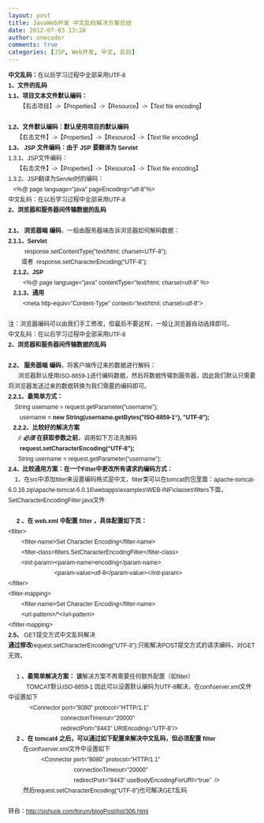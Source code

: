 ```yaml
---
layout: post
title: JavaWeb开发 中文乱码解决方案总结
date: 2012-07-03 13:28
author: onecoder
comments: true
categories: [JSP, Web开发, 中文, 乱码]
---
```

<div style="padding: 0px; margin: 0px auto; font-size: 12px; border-width: 0px; overflow: hidden; font-family: verdana, arial, helvetica, sans-serif; line-height: 21px; text-align: -webkit-left;  ">
	<strong style="padding: 0px; margin: 0px; ">中文乱码：</strong>在以后学习过程中全部采用UTF-8</div>
<div style="padding: 0px; margin: 0px auto; font-size: 12px; border-width: 0px; overflow: hidden; font-family: verdana, arial, helvetica, sans-serif; line-height: 21px; text-align: -webkit-left;  ">
	<strong style="padding: 0px; margin: 0px; ">1、文件的乱码</strong></div>
<div style="padding: 0px; margin: 0px auto; font-size: 12px; border-width: 0px; overflow: hidden; font-family: verdana, arial, helvetica, sans-serif; line-height: 21px; text-align: -webkit-left;  ">
	<strong style="padding: 0px; margin: 0px; ">1.1、项目文本文件默认编码：</strong></div>
<div style="padding: 0px; margin: 0px auto; font-size: 12px; border-width: 0px; overflow: hidden; font-family: verdana, arial, helvetica, sans-serif; line-height: 21px; text-align: -webkit-left;  ">
	&nbsp;&nbsp;&nbsp;&nbsp;&nbsp;&nbsp; 【右击项目】-&gt;【Properties】-&gt;【Resource】-&gt;【Text file encoding】&nbsp;&nbsp;&nbsp;&nbsp;&nbsp;</div>
<div style="padding: 0px; margin: 0px auto; font-size: 12px; border-width: 0px; overflow: hidden; font-family: verdana, arial, helvetica, sans-serif; line-height: 21px; text-align: -webkit-left;  ">
	&nbsp;</div>
<div style="padding: 0px; margin: 0px auto; font-size: 12px; border-width: 0px; overflow: hidden; font-family: verdana, arial, helvetica, sans-serif; line-height: 21px; text-align: -webkit-left;  ">
	<strong style="padding: 0px; margin: 0px; ">1.2、文件默认编码：默认使用项目的默认编码</strong></div>
<div style="padding: 0px; margin: 0px auto; font-size: 12px; border-width: 0px; overflow: hidden; font-family: verdana, arial, helvetica, sans-serif; line-height: 21px; text-align: -webkit-left;  ">
	&nbsp; &nbsp;&nbsp; 【右击文件】-&gt;【Properties】-&gt;【Resource】-&gt;【Text file encoding】</div>
<div style="padding: 0px; margin: 0px auto; font-size: 12px; border-width: 0px; overflow: hidden; font-family: verdana, arial, helvetica, sans-serif; line-height: 21px; text-align: -webkit-left;  ">
	<strong style="padding: 0px; margin: 0px; ">1.3、</strong>&nbsp;<strong style="padding: 0px; margin: 0px; ">JSP</strong>&nbsp;<strong style="padding: 0px; margin: 0px; ">文件编码：由于</strong>&nbsp;<strong style="padding: 0px; margin: 0px; ">JSP</strong>&nbsp;<strong style="padding: 0px; margin: 0px; ">要翻译为</strong>&nbsp;<strong style="padding: 0px; margin: 0px; ">Servlet</strong></div>
<div style="padding: 0px; margin: 0px auto; font-size: 12px; border-width: 0px; overflow: hidden; font-family: verdana, arial, helvetica, sans-serif; line-height: 21px; text-align: -webkit-left;  ">
	1.3.1、JSP文件编码：</div>
<div style="padding: 0px; margin: 0px auto; font-size: 12px; border-width: 0px; overflow: hidden; font-family: verdana, arial, helvetica, sans-serif; line-height: 21px; text-align: -webkit-left;  ">
	&nbsp;&nbsp;&nbsp;&nbsp; 【右击文件】-&gt;【Properties】-&gt;【Resource】-&gt;【Text file encoding】</div>
<div style="padding: 0px; margin: 0px auto; font-size: 12px; border-width: 0px; overflow: hidden; font-family: verdana, arial, helvetica, sans-serif; line-height: 21px; text-align: -webkit-left;  ">
	1.3.2、JSP翻译为Servlet时的编码：</div>
<div style="padding: 0px; margin: 0px auto; font-size: 12px; border-width: 0px; overflow: hidden; font-family: verdana, arial, helvetica, sans-serif; line-height: 21px; text-align: -webkit-left;  ">
	&nbsp;&nbsp; &lt;%@ page language=&quot;java&quot; pageEncoding=&quot;utf-8&quot;%&gt;</div>
<div style="padding: 0px; margin: 0px auto; font-size: 12px; border-width: 0px; overflow: hidden; font-family: verdana, arial, helvetica, sans-serif; line-height: 21px; text-align: -webkit-left;  ">
	<div class="O" style="padding: 0px; margin: 0px auto; border-width: 0px; overflow: hidden; ">
		<div style="padding: 0px; margin: 0px auto; border-width: 0px; overflow: hidden; ">
			中文乱码：在以后学习过程中全部采用UTF-8</div>
		<div style="padding: 0px; margin: 0px auto; border-width: 0px; overflow: hidden; ">
			<strong style="padding: 0px; margin: 0px; ">2、浏览器和服务器间传输数据的乱码</strong></div>
		<div style="padding: 0px; margin: 0px auto; border-width: 0px; overflow: hidden; ">
			&nbsp;</div>
		<div style="padding: 0px; margin: 0px auto; border-width: 0px; overflow: hidden; ">
			<strong style="padding: 0px; margin: 0px; ">2.1、</strong>&nbsp;<strong style="padding: 0px; margin: 0px; ">浏览器端</strong>&nbsp;<strong style="padding: 0px; margin: 0px; ">编码</strong>，一般由服务器端告诉浏览器如何解码数据：</div>
		<div style="padding: 0px; margin: 0px auto; border-width: 0px; overflow: hidden; ">
			<strong style="padding: 0px; margin: 0px; ">2.1.1、Servlet</strong></div>
		<div style="padding: 0px; margin: 0px auto; border-width: 0px; overflow: hidden; ">
			&nbsp;&nbsp;&nbsp;&nbsp;&nbsp;&nbsp;&nbsp;&nbsp; &nbsp;response.setContentType(&quot;text/html; charset=UTF-8&quot;);</div>
		<div style="padding: 0px; margin: 0px auto; border-width: 0px; overflow: hidden; ">
			&nbsp;&nbsp;&nbsp;&nbsp;&nbsp;&nbsp;&nbsp; 或者&nbsp; response.setCharacterEncoding(&ldquo;UTF-8&rdquo;);</div>
		<div style="padding: 0px; margin: 0px auto; border-width: 0px; overflow: hidden; ">
			<strong style="padding: 0px; margin: 0px; ">&nbsp;&nbsp; 2.1.2、JSP</strong></div>
		<div style="padding: 0px; margin: 0px auto; border-width: 0px; overflow: hidden; ">
			&nbsp;&nbsp;&nbsp;&nbsp;&nbsp;&nbsp;&nbsp;&nbsp; &lt;%@ page language=&quot;java&quot; contentType=&quot;text/html; charset=utf-8&quot; %&gt;</div>
		<div style="padding: 0px; margin: 0px auto; border-width: 0px; overflow: hidden; ">
			<strong style="padding: 0px; margin: 0px; ">&nbsp;&nbsp; 2.1.3、通用</strong></div>
		<div style="padding: 0px; margin: 0px auto; border-width: 0px; overflow: hidden; ">
			&nbsp;&nbsp;&nbsp;&nbsp;&nbsp;&nbsp;&nbsp;&nbsp; &lt;meta http-equiv=&quot;Content-Type&quot; content=&quot;text/html; charset=utf-8&quot;&gt;</div>
		<div style="padding: 0px; margin: 0px auto; border-width: 0px; overflow: hidden; ">
			&nbsp;</div>
		<div style="padding: 0px; margin: 0px auto; border-width: 0px; overflow: hidden; ">
			注：浏览器编码可以由我们手工修改，但最后不要这样，一般让浏览器自动选择即可。</div>
		<div style="padding: 0px; margin: 0px auto; border-width: 0px; overflow: hidden; ">
			<div class="O" style="padding: 0px; margin: 0px auto; border-width: 0px; overflow: hidden; ">
				<div style="padding: 0px; margin: 0px auto; border-width: 0px; overflow: hidden; ">
					中文乱码：在以后学习过程中全部采用UTF-8</div>
				<div style="padding: 0px; margin: 0px auto; border-width: 0px; overflow: hidden; ">
					<strong style="padding: 0px; margin: 0px; ">2、浏览器和服务器间传输数据的乱码</strong></div>
				<div style="padding: 0px; margin: 0px auto; border-width: 0px; overflow: hidden; ">
					&nbsp;</div>
				<div style="padding: 0px; margin: 0px auto; border-width: 0px; overflow: hidden; ">
					<strong style="padding: 0px; margin: 0px; ">2.2、</strong>&nbsp;<strong style="padding: 0px; margin: 0px; ">服务器端</strong>&nbsp;<strong style="padding: 0px; margin: 0px; ">编码</strong>，将客户端传过来的数据进行解码：</div>
				<div style="padding: 0px; margin: 0px auto; border-width: 0px; overflow: hidden; ">
					&nbsp;&nbsp;&nbsp;&nbsp;&nbsp; 浏览器默认使用ISO-8859-1进行编码数据，然后将数据传输到服务器，因此我们默认只需要将浏览器发送过来的数据转换为我们需要的编码即可。</div>
				<div style="padding: 0px; margin: 0px auto; border-width: 0px; overflow: hidden; ">
					<strong style="padding: 0px; margin: 0px; ">2.2.1、最简单方式：</strong></div>
				<div style="padding: 0px; margin: 0px auto; border-width: 0px; overflow: hidden; ">
					&nbsp;&nbsp;&nbsp; String username = request.getParameter(&ldquo;username&rdquo;);</div>
				<div style="padding: 0px; margin: 0px auto; border-width: 0px; overflow: hidden; ">
					&nbsp;&nbsp;&nbsp;&nbsp;&nbsp;&nbsp; username =&nbsp;<strong style="padding: 0px; margin: 0px; ">new String(username.getBytes(&quot;ISO-8859-1&ldquo;), &quot;UTF-8&quot;);</strong></div>
				<div style="padding: 0px; margin: 0px auto; border-width: 0px; overflow: hidden; ">
					<strong style="padding: 0px; margin: 0px; ">&nbsp;&nbsp; 2.2.2、比较好的解决方案</strong></div>
				<div style="padding: 0px; margin: 0px auto; border-width: 0px; overflow: hidden; ">
					<strong style="padding: 0px; margin: 0px; ">&nbsp; &nbsp;&nbsp;&nbsp;&nbsp;</strong>//&nbsp;<strong style="padding: 0px; margin: 0px; "><em style="padding: 0px; margin: 0px; ">必须</em></strong>&nbsp;<strong style="padding: 0px; margin: 0px; ">在获取参数之前</strong>，调用如下方法先解码</div>
				<div style="padding: 0px; margin: 0px auto; border-width: 0px; overflow: hidden; ">
					<strong style="padding: 0px; margin: 0px; ">&nbsp;&nbsp;&nbsp;&nbsp;&nbsp;&nbsp; request.setCharacterEncoding(&ldquo;UTF-8&rdquo;);</strong></div>
				<div style="padding: 0px; margin: 0px auto; border-width: 0px; overflow: hidden; ">
					&nbsp; &nbsp;&nbsp;&nbsp;&nbsp;String username = request.getParameter(&ldquo;username&rdquo;);</div>
				<div style="padding: 0px; margin: 0px auto; border-width: 0px; overflow: hidden; ">
					<div class="O" style="padding: 0px; margin: 0px auto; border-width: 0px; overflow: hidden; ">
						<div style="padding: 0px; margin: 0px auto; border-width: 0px; overflow: hidden; ">
							<strong style="padding: 0px; margin: 0px; ">2.4、比较通用方案：在一个Filter中更改所有请求的编码方式：</strong></div>
						<div style="padding: 0px; margin: 0px auto; border-width: 0px; overflow: hidden; ">
							&nbsp;&nbsp;&nbsp; 1、在src中添加filter来设置编码格式是中文，filter类可以在tomcat的包里面：apache-tomcat-6.0.16.zip\apache-tomcat-6.0.16\webapps\examples\WEB-INF\classes\filters下面，SetCharacterEncodingFilter.java文件</div>
						<div style="padding: 0px; margin: 0px auto; border-width: 0px; overflow: hidden; ">
							&nbsp;</div>
						<div style="padding: 0px; margin: 0px auto; border-width: 0px; overflow: hidden; ">
							<strong style="padding: 0px; margin: 0px; ">&nbsp;&nbsp;&nbsp;&nbsp; 2</strong>&nbsp;<strong style="padding: 0px; margin: 0px; ">、在</strong>&nbsp;<strong style="padding: 0px; margin: 0px; ">web.xml</strong>&nbsp;<strong style="padding: 0px; margin: 0px; ">中配置</strong>&nbsp;<strong style="padding: 0px; margin: 0px; ">filter</strong>&nbsp;<strong style="padding: 0px; margin: 0px; ">，具体配置如下页：</strong></div>
						<div style="padding: 0px; margin: 0px auto; border-width: 0px; overflow: hidden; ">
							&lt;filter&gt;</div>
						<div style="padding: 0px; margin: 0px auto; border-width: 0px; overflow: hidden; ">
							&nbsp;&nbsp;&nbsp;&nbsp;&nbsp;&nbsp;&nbsp; &lt;filter-name&gt;Set Character Encoding&lt;/filter-name&gt;</div>
						<div style="padding: 0px; margin: 0px auto; border-width: 0px; overflow: hidden; ">
							&nbsp;&nbsp;&nbsp;&nbsp;&nbsp;&nbsp;&nbsp; &lt;filter-class&gt;filters.SetCharacterEncodingFilter&lt;/filter-class&gt;</div>
						<div style="padding: 0px; margin: 0px auto; border-width: 0px; overflow: hidden; ">
							&nbsp;&nbsp;&nbsp;&nbsp;&nbsp;&nbsp;&nbsp; &lt;init-param&gt;&lt;param-name&gt;encoding&lt;/param-name&gt;</div>
						<div style="padding: 0px; margin: 0px auto; border-width: 0px; overflow: hidden; ">
							&nbsp;&nbsp;&nbsp;&nbsp;&nbsp;&nbsp;&nbsp;&nbsp;&nbsp;&nbsp;&nbsp;&nbsp;&nbsp;&nbsp;&nbsp;&nbsp;&nbsp;&nbsp;&nbsp;&nbsp;&nbsp;&nbsp;&nbsp;&nbsp;&nbsp;&nbsp;&nbsp; &lt;param-value&gt;utf-8&lt;/param-value&gt;&lt;/init-param&gt;</div>
						<div style="padding: 0px; margin: 0px auto; border-width: 0px; overflow: hidden; ">
							&lt;/filter&gt;</div>
						<div style="padding: 0px; margin: 0px auto; border-width: 0px; overflow: hidden; ">
							&lt;filter-mapping&gt;</div>
						<div style="padding: 0px; margin: 0px auto; border-width: 0px; overflow: hidden; ">
							&nbsp;&nbsp;&nbsp;&nbsp;&nbsp;&nbsp;&nbsp; &lt;filter-name&gt;Set Character Encoding&lt;/filter-name&gt;</div>
						<div style="padding: 0px; margin: 0px auto; border-width: 0px; overflow: hidden; ">
							&nbsp;&nbsp;&nbsp;&nbsp;&nbsp;&nbsp;&nbsp; &lt;url-pattern&gt;/*&lt;/url-pattern&gt;</div>
						<div style="padding: 0px; margin: 0px auto; border-width: 0px; overflow: hidden; ">
							&lt;/filter-mapping&gt;</div>
						<div style="padding: 0px; margin: 0px auto; border-width: 0px; overflow: hidden; ">
							<div class="O" style="padding: 0px; margin: 0px auto; border-width: 0px; overflow: hidden; ">
								<div style="padding: 0px; margin: 0px auto; border-width: 0px; overflow: hidden; ">
									<strong style="padding: 0px; margin: 0px; ">2.5、&nbsp;</strong>GET提交方式中文乱码解决</div>
								<div style="padding: 0px; margin: 0px auto; border-width: 0px; overflow: hidden; ">
									<strong style="padding: 0px; margin: 0px; ">通过修改</strong>request.setCharacterEncoding(&ldquo;UTF-8&rdquo;);只能解决POST提交方式的请求编码，对GET无效。</div>
								<div style="padding: 0px; margin: 0px auto; border-width: 0px; overflow: hidden; ">
									&nbsp;</div>
								<div style="padding: 0px; margin: 0px auto; border-width: 0px; overflow: hidden; ">
									&nbsp;&nbsp;&nbsp;&nbsp; 1&nbsp;<strong style="padding: 0px; margin: 0px; ">、最简单解决方案：</strong>&nbsp;<strong style="padding: 0px; margin: 0px; ">该</strong>解决方案不再需要任何额外配置（如filter）</div>
								<div style="padding: 0px; margin: 0px auto; border-width: 0px; overflow: hidden; ">
									&nbsp;&nbsp;&nbsp;&nbsp;&nbsp;&nbsp;&nbsp;&nbsp;&nbsp;&nbsp; TOMCAT默认ISO-8859-1 因此可以设置默认编码为UTF-8解决，在conf\server.xml文件中设置如下</div>
								<div style="padding: 0px; margin: 0px auto; border-width: 0px; overflow: hidden; ">
									&nbsp;&nbsp;&nbsp;&nbsp;&nbsp;&nbsp;&nbsp;&nbsp;&nbsp;&nbsp;&nbsp;&nbsp; &lt;Connector port=&quot;8080&quot; protocol=&quot;HTTP/1.1&quot;</div>
								<div style="padding: 0px; margin: 0px auto; border-width: 0px; overflow: hidden; ">
									&nbsp;&nbsp;&nbsp;&nbsp;&nbsp;&nbsp;&nbsp;&nbsp;&nbsp;&nbsp;&nbsp;&nbsp;&nbsp;&nbsp;&nbsp;&nbsp;&nbsp;&nbsp;&nbsp;&nbsp;&nbsp;&nbsp;&nbsp;&nbsp;&nbsp;&nbsp;&nbsp;&nbsp;&nbsp;&nbsp;&nbsp; connectionTimeout=&quot;20000&quot;</div>
								<div style="padding: 0px; margin: 0px auto; border-width: 0px; overflow: hidden; ">
									&nbsp;&nbsp;&nbsp;&nbsp;&nbsp;&nbsp;&nbsp;&nbsp;&nbsp;&nbsp;&nbsp;&nbsp;&nbsp;&nbsp;&nbsp;&nbsp;&nbsp;&nbsp;&nbsp;&nbsp;&nbsp;&nbsp;&nbsp;&nbsp;&nbsp;&nbsp;&nbsp;&nbsp;&nbsp;&nbsp;&nbsp; redirectPort=&quot;8443&quot; URIEncoding=&rdquo;UTF-8&rdquo;/&gt;</div>
								<div style="padding: 0px; margin: 0px auto; border-width: 0px; overflow: hidden; ">
									<strong style="padding: 0px; margin: 0px; ">&nbsp;&nbsp;&nbsp;&nbsp; 2</strong>&nbsp;<strong style="padding: 0px; margin: 0px; ">、在</strong>&nbsp;<strong style="padding: 0px; margin: 0px; ">tomcat4</strong>&nbsp;<strong style="padding: 0px; margin: 0px; ">之后，可以通过如下配置来解决中文乱码，但必须配置</strong>&nbsp;<strong style="padding: 0px; margin: 0px; ">filter</strong></div>
								<div style="padding: 0px; margin: 0px auto; border-width: 0px; overflow: hidden; ">
									&nbsp;&nbsp;&nbsp;&nbsp;&nbsp;&nbsp;&nbsp;&nbsp; 在conf\server.xml文件中设置如下</div>
								<div style="padding: 0px; margin: 0px auto; border-width: 0px; overflow: hidden; ">
									&nbsp;&nbsp;&nbsp;&nbsp;&nbsp;&nbsp;&nbsp;&nbsp;&nbsp;&nbsp;&nbsp;&nbsp;&nbsp;&nbsp;&nbsp;&nbsp;&nbsp;&nbsp;&nbsp; &lt;Connector port=&quot;8080&quot; protocol=&quot;HTTP/1.1&quot;</div>
								<div style="padding: 0px; margin: 0px auto; border-width: 0px; overflow: hidden; ">
									&nbsp;&nbsp;&nbsp;&nbsp;&nbsp;&nbsp;&nbsp;&nbsp;&nbsp;&nbsp;&nbsp;&nbsp;&nbsp;&nbsp;&nbsp;&nbsp;&nbsp;&nbsp;&nbsp;&nbsp;&nbsp;&nbsp;&nbsp;&nbsp;&nbsp;&nbsp;&nbsp;&nbsp;&nbsp;&nbsp;&nbsp;&nbsp;&nbsp;&nbsp;&nbsp;&nbsp;&nbsp;&nbsp;&nbsp; connectionTimeout=&quot;20000&quot;</div>
								<div style="padding: 0px; margin: 0px auto; border-width: 0px; overflow: hidden; ">
									&nbsp;&nbsp;&nbsp;&nbsp;&nbsp;&nbsp;&nbsp;&nbsp;&nbsp;&nbsp;&nbsp;&nbsp;&nbsp;&nbsp;&nbsp;&nbsp;&nbsp;&nbsp;&nbsp;&nbsp;&nbsp;&nbsp;&nbsp;&nbsp;&nbsp;&nbsp;&nbsp;&nbsp;&nbsp;&nbsp;&nbsp;&nbsp;&nbsp;&nbsp;&nbsp;&nbsp;&nbsp;&nbsp;&nbsp; redirectPort=&quot;8443&quot; useBodyEncodingForURI=&ldquo;true&rdquo;&nbsp; /&gt;</div>
								<div style="padding: 0px; margin: 0px auto; border-width: 0px; overflow: hidden; ">
									&nbsp;&nbsp;&nbsp;&nbsp;&nbsp;&nbsp;&nbsp;&nbsp; 然后request.setCharacterEncoding(&ldquo;UTF-8&rdquo;)也可解决GET乱码<br />
									<br />
									转自：<a href="http://sishuok.com/forum/blogPost/list/306.html">http://sishuok.com/forum/blogPost/list/306.html</a></div>
							</div>
						</div>
					</div>
				</div>
			</div>
		</div>
	</div>
</div>

